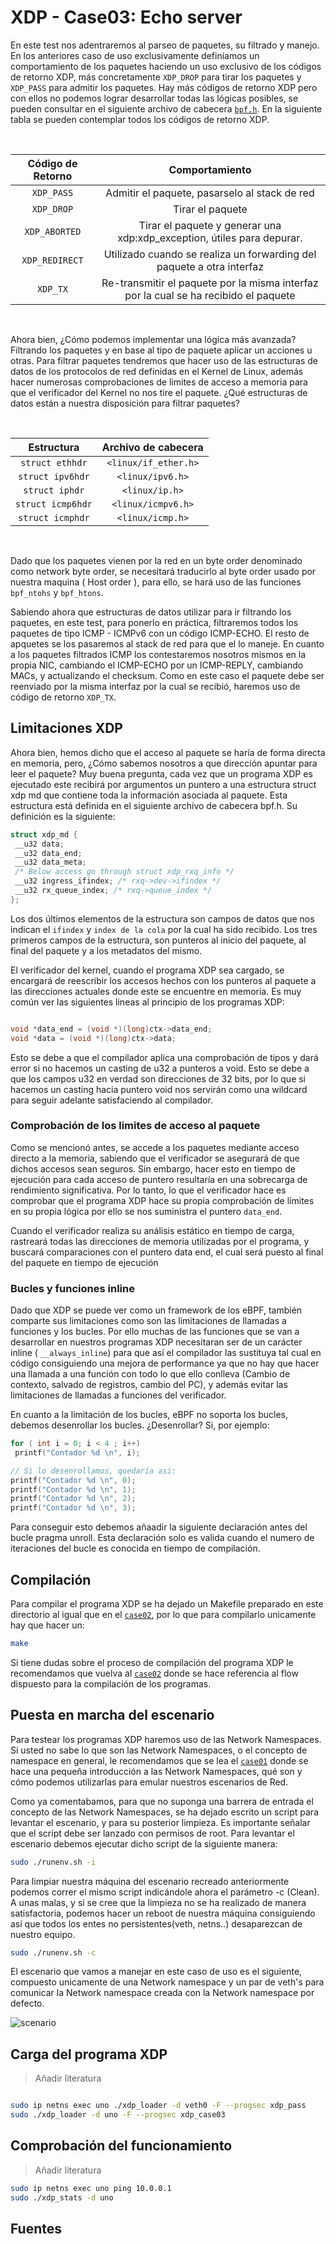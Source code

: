 # XDP - Case03: Echo server

En este test nos adentraremos al parseo de paquetes, su filtrado y manejo. En los anteriores caso de uso exclusivamente definíamos un comportamiento de los paquetes haciendo un uso exclusivo de los códigos de retorno XDP, más concretamente ``XDP_DROP`` para tirar los paquetes y ``XDP_PASS`` para admitir los paquetes. Hay más códigos de retorno XDP pero con ellos no podemos lograr desarrollar todas las lógicas posibles, se pueden consultar en el siguiente archivo de cabecera [``bpf.h``](https://github.com/torvalds/linux/blob/master/include/uapi/linux/bpf.h#L3298). En la siguiente tabla se pueden contemplar todos los códigos de retorno XDP.

<div align="center">
  
  <br>

|     **Código de Retorno**    |     **Comportamiento** |
|:-------------:|:-------------:|
| ``XDP_PASS`` | Admitir el paquete, pasarselo al stack de red |
| ``XDP_DROP`` | Tirar el paquete |
| ``XDP_ABORTED``  | Tirar el paquete y generar una xdp:xdp_exception, útiles para depurar. |
| ``XDP_REDIRECT`` | Utilizado cuando se realiza un forwarding del paquete a otra interfaz |
| ``XDP_TX`` | Re-transmitir el paquete por la misma interfaz por la cual se ha recibido el paquete |

<br>

</div>


Ahora bien, ¿Cómo podemos implementar una lógica más avanzada? Filtrando los paquetes y en base al tipo de paquete aplicar un acciones u otras. Para filtrar paquetes tendremos que hacer uso de las estructuras de datos  de los protocolos de red definidas en  el Kernel de Linux, además hacer numerosas comprobaciones de limites de acceso a memoria para que el verificador del Kernel no nos tire el paquete. ¿Qué estructuras de datos están a nuestra disposición para filtrar paquetes?


<div align="center">
  
  <br>

| **Estructura**            | **Archivo de cabecera**       |
|:-------------:|:-------------:|
| ``struct ethhdr``   | ``<linux/if_ether.h>`` |
| ``struct ipv6hdr``  | ``<linux/ipv6.h>``     |
| ``struct iphdr``    | ``<linux/ip.h>``       |
| ``struct icmp6hdr`` | ``<linux/icmpv6.h>``   |
| ``struct icmphdr``  | ``<linux/icmp.h>``    |

<br>

</div>

Dado que los paquetes vienen por la red en un byte order denominado como network byte order, se necesitará traducirlo al byte order usado por nuestra maquina ( Host order ), para ello, se hará uso de las funciones ```bpf_ntohs``` y ```bpf_htons```.

Sabiendo ahora que estructuras de datos utilizar para ir filtrando los paquetes, en este test, para ponerlo en práctica, filtraremos todos los paquetes de tipo ICMP - ICMPv6 con un código ICMP-ECHO. El resto de apquetes se los pasaremos al stack de red para que el lo maneje. En cuanto a los paquetes filtrados ICMP los contestaremos nosotros mismos en la propia NIC, cambiando el ICMP-ECHO por un ICMP-REPLY, cambiando MACs, y actualizando el checksum. Como en este caso el paquete debe ser reenviado por la misma interfaz por la cual se recibió, haremos uso de código de retorno ``XDP_TX``.

## Limitaciones XDP

Ahora bien, hemos dicho que el acceso al paquete se haría de forma directa en memoria, pero, ¿Cómo sabemos nosotros a que dirección apuntar para leer el paquete? Muy buena pregunta, cada vez que un programa XDP es ejecutado este recibirá por argumentos un puntero a una estructura struct xdp md que contiene toda la información asociada al paquete. Esta estructura está definida en el siguiente archivo de cabecera bpf.h. Su definición es la siguiente:

```C
struct xdp_md {
 __u32 data;
 __u32 data_end;
 __u32 data_meta;
 /* Below access go through struct xdp_rxq_info */
 __u32 ingress_ifindex; /* rxq->dev->ifindex */
 __u32 rx_queue_index; /* rxq->queue_index */
};

``` 

Los dos últimos elementos de la estructura son campos de datos que nos indican el ``ifindex`` y ``index de la cola`` por la cual ha sido recibido. Los tres primeros campos de la estructura, son punteros al inicio del paquete, al final del paquete y a los metadatos del mismo.

El verificador del kernel, cuando el programa XDP sea cargado, se encargará de reescribir los accesos hechos con los punteros al paquete a las direcciones actuales donde este se encuentre en memoria. Es muy común ver las siguientes lineas al principio de los programas XDP:


```C

void *data_end = (void *)(long)ctx->data_end;
void *data = (void *)(long)ctx->data;

```

Esto se debe a que el compilador aplica una comprobación de tipos y dará error si no hacemos un casting de u32 a punteros a void. Esto se debe a que los campos u32 en verdad son direcciones de 32 bits, por lo que si hacemos un casting hacia puntero void nos servirán como una wildcard para seguir adelante satisfaciendo al compilador.

### Comprobación de los limites de acceso al paquete

Como se mencionó antes, se accede a los paquetes mediante acceso directo a la memoria, sabiendo que el verificador se asegurará de que dichos accesos sean seguros. Sin embargo, hacer esto en tiempo de ejecución para cada acceso de puntero resultaría en una sobrecarga de rendimiento significativa. Por lo tanto, lo que el verificador hace es comprobar que el programa XDP hace su propia comprobación de límites en su propia lógica por ello se nos suministra el puntero ```data_end```.


Cuando el verificador realiza su análisis estático en tiempo de carga, rastreará todas las direcciones de memoria utilizadas por el programa, y buscará comparaciones con el puntero data end, el cual será puesto al final del paquete en tiempo de ejecución

### Bucles y funciones inline

Dado que XDP se puede ver como un framework de los eBPF, también comparte sus limitaciones como son las limitaciones de llamadas a funciones y los bucles. Por ello muchas de las funciones que se van a desarrollar en nuestros programas XDP necesitaran ser de un carácter inline ( ```__always_inline```) para que así el compilador las sustituya tal cual en código consiguiendo una mejora de performance ya que no hay que hacer una llamada a una función con todo lo que ello conlleva (Cambio de contexto, salvado de registros, cambio del PC), y además evitar las limitaciones de llamadas a funciones del verificador.

En cuanto a la limitación de los bucles, eBPF no soporta los bucles, debemos desenrollar los bucles. ¿Desenrollar? Si, por ejemplo:

```C
for ( int i = 0; i < 4 ; i++)
 printf("Contador %d \n", i);

// Si lo desenrollamos, quedaría así:
printf("Contador %d \n", 0);
printf("Contador %d \n", 1);
printf("Contador %d \n", 2);
printf("Contador %d \n", 3);

```

Para conseguir esto debemos añaadir la siguiente declaración antes del bucle pragma unroll. Esta declaración solo es valida cuando el numero de iteraciones del bucle es conocida en tiempo de compilación.

## Compilación

Para compilar el programa XDP se ha dejado un Makefile preparado en este directorio al igual que en el [``case02``](https://github.com/davidcawork/TFG/tree/master/src/use_cases/xdp/case02), por lo que para compilarlo unicamente hay que hacer un:

```bash
make
```
Si tiene dudas sobre el proceso de compilación del programa XDP le recomendamos que vuelva al [``case02``](https://github.com/davidcawork/TFG/tree/master/src/use_cases/xdp/case02) donde se hace referencia al flow dispuesto para la compilación de los programas.


## Puesta en marcha del escenario

Para testear los programas XDP haremos uso de las Network Namespaces. Si usted no sabe lo que son las Network Namespaces, o el concepto de namespace en general, le recomendamos que se lea el [``case01``](https://github.com/davidcawork/TFG/tree/master/src/use_cases/xdp/case01) donde se hace una pequeña introducción a las Network Namespaces, qué son y cómo podemos utilizarlas para emular nuestros escenarios de Red. 

Como ya comentabamos, para que no suponga una barrera de entrada el concepto de las Network Namespaces, se ha dejado escrito un script para levantar el escenario, y para su posterior limpieza. Es importante señalar que el script debe ser lanzado con permisos de root. Para levantar el escenario debemos ejecutar dicho script de la siguiente manera:

```bash
sudo ./runenv.sh -i
```

Para limpiar nuestra máquina del escenario recreado anteriormente podemos correr el mismo script indicándole ahora el parámetro -c (Clean). A unas malas, y si se cree que la limpieza no se ha realizado de manera satisfactoria, podemos hacer un reboot de nuestra máquina consiguiendo así que todos los entes no persistentes(veth, netns..) desaparezcan de nuestro equipo.

```bash
sudo ./runenv.sh -c
```

El escenario que vamos a manejar en este caso de uso es el siguiente, compuesto unicamente de una Network namespace y un par de veth's para comunicar la Network namespace creada con la Network namespace por defecto.

![scenario](../../../../img/use_cases/xdp/case03/scenario.png)

## Carga del programa  XDP

> Añadir literatura

```bash

sudo ip netns exec uno ./xdp_loader -d veth0 -F --progsec xdp_pass
sudo ./xdp_loader -d uno -F --progsec xdp_case03

```

## Comprobación del funcionamiento

> Añadir literatura

```bash
sudo ip netns exec uno ping 10.0.0.1
sudo ./xdp_stats -d uno
```

## Fuentes
